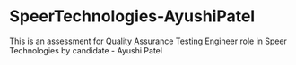 # SpeerTechnologies-AyushiPatel
This is an assessment for Quality Assurance Testing Engineer role in Speer Technologies by candidate - Ayushi Patel
